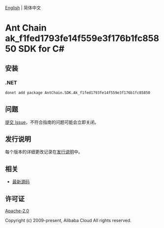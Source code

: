 [English](README.md) | 简体中文

# Ant Chain ak_f1fed1793fe14f559e3f176b1fc85850 SDK for C#

## 安装

### .NET

```bash
donet add package AntChain.SDK.Ak_f1fed1793fe14f559e3f176b1fc85850
```

## 问题

[提交 Issue](https://github.com/alipay/antchain-openapi-prod-sdk/issues/new)，不符合指南的问题可能会立即关闭。

## 发行说明

每个版本的详细更改记录在[发行说明](./ChangeLog.txt)中。

## 相关

* [最新源码](https://github.com/antchain-openapi-prod-sdk)

## 许可证

[Apache-2.0](http://www.apache.org/licenses/LICENSE-2.0)

Copyright (c) 2009-present, Alibaba Cloud All rights reserved.
